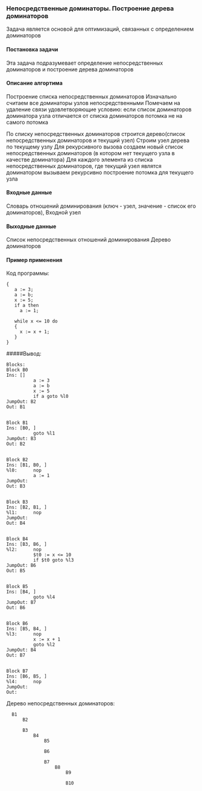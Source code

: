 ### Непосредственные доминаторы. Построение дерева доминаторов

Задача является основой для оптимизаций, связанных с определением доминаторов

#### Постановка задачи

Эта задача подразумевает определение непосредственных доминаторов и построение дерева доминаторов

#### Описание алгортима

Построение списка непосредственных доминаторов
Изначально считаем все доминаторы узлов непосредственными
Помечаем на удаление связи удовлетворяющие условию: если список доминаторов доминатора узла отличается от списка доминаторов потомка не на самого потомка

По списку непосредственных доминаторов строится дерево(список непосредственных доминаторов и текущий узел)
Строим узел дерева по текущему узлу
Для рекурсивного вызова создаем новый список непосредственных доминаторов (в котором нет текущего узла в качестве доминатора)
Для каждого элемента из списка непосредственных доминаторов, где текущий узел являтся доминатором вызываем рекурсивно построение потомка для текущего узла

#### Входные данные

Словарь отношений доминирования (ключ - узел, значение - список его доминаторов), Входной узел

#### Выходные данные

Список непосредственных отношений доминирования
Дерево доминаторов

#### Пример применения

Код программы:

```
{
   a := 3;
   a := b;
   x := 5;
   if a then
	 a := 1;

   while x <= 10 do
   {
	 x := x + 1;
   }
}
```

#####Вывод:

```
Blocks:
Block B0
Ins: []
          a := 3
          a := b
          x := 5
          if a goto %l0
JumpOut: B2
Out: B1


Block B1
Ins: [B0, ]
          goto %l1
JumpOut: B3
Out: B2


Block B2
Ins: [B1, B0, ]
%l0:      nop
          a := 1
JumpOut: 
Out: B3


Block B3
Ins: [B2, B1, ]
%l1:      nop
JumpOut: 
Out: B4


Block B4
Ins: [B3, B6, ]
%l2:      nop
          $t0 := x <= 10
          if $t0 goto %l3
JumpOut: B6
Out: B5


Block B5
Ins: [B4, ]
          goto %l4
JumpOut: B7
Out: B6


Block B6
Ins: [B5, B4, ]
%l3:      nop
          x := x + 1
          goto %l2
JumpOut: B4
Out: B7


Block B7
Ins: [B6, B5, ]
%l4:      nop
JumpOut: 
Out: 
```

Дерево непосредственных доминаторов:
```
  B1
	  B2

	  B3
		  B4
			  B5

			  B6

			  B7
				  B8
					  B9

					  B10
```